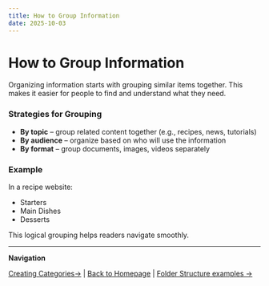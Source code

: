 ```yaml
---
title: How to Group Information
date: 2025-10-03
---
```

# How to Group Information

Organizing information starts with grouping similar items together. This makes it easier for people to find and understand what they need.

### Strategies for Grouping
- **By topic** – group related content together (e.g., recipes, news, tutorials)  
- **By audience** – organize based on who will use the information  
- **By format** – group documents, images, videos separately  

### Example
In a recipe website:  
- Starters  
- Main Dishes  
- Desserts  

This logical grouping helps readers navigate smoothly.

---

**Navigation**  

 [Creating Categories→](creating-categories/index.md) | [Back to Homepage](../index.md) | [Folder Structure examples →](creating-categories/page11.md)
 